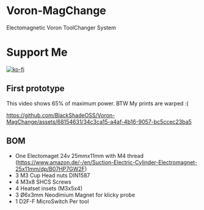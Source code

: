 # Voron-MagChange

Electomagnetic Voron ToolChanger System

# Support Me
[![ko-fi](https://ko-fi.com/img/githubbutton_sm.svg)](https://ko-fi.com/F2F2OWYHP)

## First prototype
This video shows 65% of maximum power.
BTW My prints are warped :(

https://github.com/BlackShadeOSS/Voron-MagChange/assets/68154631/34c3ca15-a4af-4b16-9057-bc5ccec23ba5


## BOM

-   One Electomaget 24v 25mmx11mm with M4 thread (https://www.amazon.de/-/en/Suction-Electric-Cylinder-Electromagnet-25x11mm/dp/B07HP7GW2F)
-   3 M3 Cup Head nuts DIN1587
-   4 M3x8 SHCS Screws
-   4 Heatset insets (M3x5x4)
-   3 Ø6x3mm Neodimium Magnet for klicky probe
-   1 D2F-F MicroSwitch Per tool
